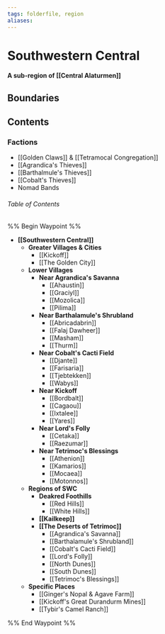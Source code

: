 ```yaml
---
tags: folderfile, region
aliases:
---
```

# Southwestern Central
#### A sub-region of [[Central Alaturmen]]
## Boundaries
## Contents
### Factions
- [[Golden Claws]] & [[Tetramocal Congregation]]
- [[Agrandica's Thieves]]
- [[Barthalmule's Thieves]]
- [[Cobalt's Thieves]]
- Nomad Bands


###### Table of Contents
%% Begin Waypoint %%
- **[[Southwestern Central]]**
	- **Greater Villages & Cities**
		- [[Kickoff]]
		- [[The Golden City]]
	- **Lower Villages**
		- **Near Agrandica's Savanna**
			- [[Ahaustin]]
			- [[Graciyl]]
			- [[Mozolica]]
			- [[Pilima]]
		- **Near Barthalamule's Shrubland**
			- [[Abricadabrin]]
			- [[Falaj Dawheer]]
			- [[Masham]]
			- [[Thurm]]
		- **Near Cobalt's Cacti Field**
			- [[Djante]]
			- [[Farisaria]]
			- [[Tjebtekken]]
			- [[Wabys]]
		- **Near Kickoff**
			- [[Bordbalt]]
			- [[Cagaou]]
			- [[Ixtalee]]
			- [[Yares]]
		- **Near Lord's Folly**
			- [[Cetaka]]
			- [[Raezumar]]
		- **Near Tetrimoc's Blessings**
			- [[Athenion]]
			- [[Kamarios]]
			- [[Mocaea]]
			- [[Motonnos]]
	- **Regions of SWC**
		- **Deakred Foothills**
			- [[Red Hills]]
			- [[White Hills]]
		- **[[Kailkeep]]**
		- **[[The Deserts of Tetrimoc]]**
			- [[Agrandica's Savanna]]
			- [[Barthalamule's Shrubland]]
			- [[Cobalt's Cacti Field]]
			- [[Lord's Folly]]
			- [[North Dunes]]
			- [[South Dunes]]
			- [[Tetrimoc's Blessings]]
	- **Specific Places**
		- [[Ginger's Nopal & Agave Farm]]
		- [[Kickoff's Great Durandurm Mines]]
		- [[Tybir's Camel Ranch]]

%% End Waypoint %%
